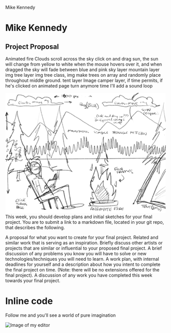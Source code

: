 Mike Kennedy

# Mike Kennedy

## Project Proposal

Animated fire
Clouds scroll across the sky
click on and drag sun, the sun will change from yellow to white when the mouse hovers over it, and when dragged the sky will fade between blue and pink
sky layer
mountain layer img
tree layer img
tree class, img
make trees on array and randomly place throughout middle ground.
tent layer Image
camper layer, if time permits, if he's clicked on animated page turn
anymore time I'll add a sound loop




![Imade of my rough proposal](IMG_5844.png)
This week, you should develop plans and initial sketches for your final project. You are to submit a link to a markdown file, located in your git repo, that describes the following.

A proposal for what you want to create for your final project.
Related and similar work that is serving as an inspiration.
Briefly discuss other artists or projects that are similar or influential to your proposed final project.
A brief discussion of any problems you know you will have to solve or new technologies/techniques you will need to learn.
A work plan, with internal deadlines for yourself and a description about how you intent to complete the final project on time. (Note: there will be no extensions offered for the final project).
A discussion of any work you have completed this week towards your final project.




<body>
    <h1>Inline code</h1>
    <p>Follow me
    and you'll see
    a world of pure imagination<p>
</body>

![Image of my editor](homework2.png)
